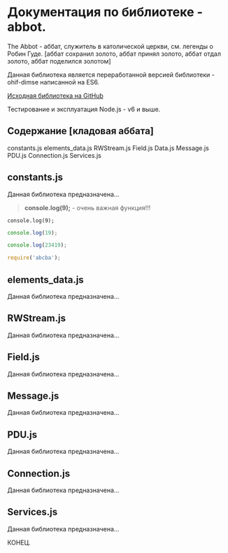 # Документация по библиотеке - abbot.

The Abbot - аббат, служитель в католической церкви, см. легенды о Робин Гуде.
[аббат сохранил золото, аббат принял золото, аббат отдал золото, аббат поделился золотом]

Данная библиотека является переработанной версией библиотеки - ohif-dimse написанной на ES6.

[Исходная библиотека на GitHub](https://github.com/OHIF/dicom-dimse)

Тестирование и эксплуатация Node.js - v6 и выше.

## Содержание [кладовая аббата]
constants.js
elements_data.js
RWStream.js
Field.js
Data.js
Message.js
PDU.js
Connection.js
Services.js


## constants.js
Данная библиотека предназначена...

> **console.log(9);** - очень важная функция!!!

`console.log(9);`

```js
console.log(19);

console.log(23419);

require('abcba');
```


## elements_data.js
Данная библиотека предназначена...


## RWStream.js
Данная библиотека предназначена...


## Field.js
Данная библиотека предназначена...



## Message.js
Данная библиотека предназначена...


## PDU.js
Данная библиотека предназначена...


## Connection.js
Данная библиотека предназначена...


## Services.js
Данная библиотека предназначена...




КОНЕЦ.
